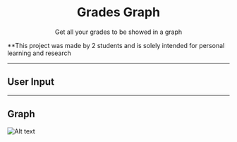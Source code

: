 <p>
    <h1 align="center">Grades Graph</h1>
    <p align="center">Get all your grades to be showed in a graph</p>
</p>

**This project was made by 2 students and is solely intended for personal learning and research
 
---
## User Input

---

## Graph
<img src="https://i.imgur.com/RYx2YzD.png" alt="Alt text" title="Optional title">